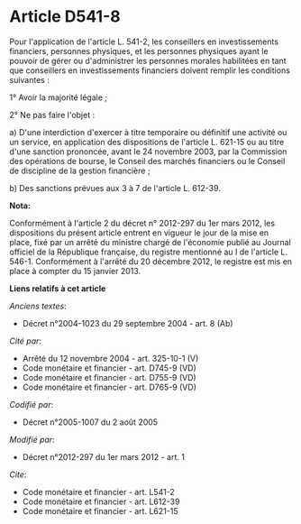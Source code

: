 # Article D541-8

Pour l'application de l'article L. 541-2, les conseillers en investissements financiers, personnes physiques, et les
personnes physiques ayant le pouvoir de gérer ou d'administrer les personnes morales habilitées en tant que conseillers en
investissements financiers doivent remplir les conditions suivantes : 

1° Avoir la majorité légale ; 

2° Ne pas faire l'objet : 

a) D'une interdiction d'exercer à titre temporaire ou définitif une activité ou un service, en application des dispositions
de l'article L. 621-15 ou au titre d'une sanction prononcée, avant le 24 novembre 2003, par la Commission des opérations de
bourse, le Conseil des marchés financiers ou le Conseil de discipline de la gestion financière ; 

b) Des sanctions prévues aux 3 à 7 de l'article L. 612-39.

**Nota:**

Conformément à l'article 2 du décret n° 2012-297 du 1er mars 2012, les dispositions du présent article entrent en vigueur le
jour de la mise en place, fixé par un arrêté du ministre chargé de l'économie publié au Journal officiel de la République
française, du registre mentionné au I de l'article L. 546-1. Conformément à l'arrêté du 20 décembre 2012, le registre est mis
en place à compter du 15 janvier 2013.

**Liens relatifs à cet article**

_Anciens textes_:

  - Décret n°2004-1023 du 29 septembre 2004 - art. 8 (Ab)

_Cité par_:

  - Arrêté du 12 novembre 2004 - art. 325-10-1 (V)
  - Code monétaire et financier - art. D745-9 (VD)
  - Code monétaire et financier - art. D755-9 (VD)
  - Code monétaire et financier - art. D765-9 (VD)

_Codifié par_:

  - Décret n°2005-1007 du 2 août 2005

_Modifié par_:

  - Décret n°2012-297 du 1er mars 2012 - art. 1

_Cite_:

  - Code monétaire et financier - art. L541-2
  - Code monétaire et financier - art. L612-39
  - Code monétaire et financier - art. L621-15
